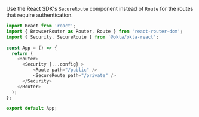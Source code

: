 Use the React SDK's `SecureRoute` component instead of `Route` for the routes that require authentication.

```javascript
import React from 'react';
import { BrowserRouter as Router, Route } from 'react-router-dom';
import { Security, SecureRoute } from '@okta/okta-react';

const App = () => { 
  return (
    <Router>
      <Security {...config} >
          <Route path="/public" />
          <SecureRoute path="/private" />
      </Security>
    </Router>
  );
};

export default App;
```
